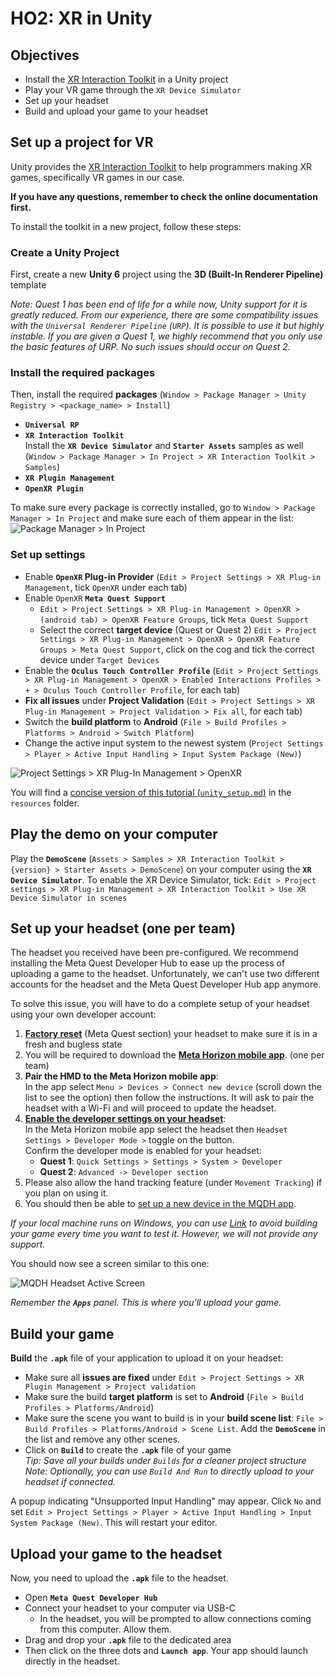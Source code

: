 # HO2: XR in Unity

## Objectives
- Install the [XR Interaction Toolkit](https://docs.unity3d.com/Packages/com.unity.xr.interaction.toolkit@3.0/manual/index.html) in a Unity project
- Play your VR game through the `XR Device Simulator`
- Set up your headset
- Build and upload your game to your headset

## Set up a project for VR
Unity provides the [XR Interaction Toolkit](https://docs.unity3d.com/Packages/com.unity.xr.interaction.toolkit@3.0/manual/index.html) to help programmers making XR games, specifically VR games in our case.

**If you have any questions, remember to check the online documentation first.**

To install the toolkit in a new project, follow these steps:

### Create a Unity Project
First, create a new **Unity 6** project using the **3D (Built-In Renderer Pipeline)** template  

_Note: Quest 1 has been end of life for a while now, Unity support for it is greatly reduced. From our experience, there are some compatibility issues with the `Universal Renderer Pipeline` (`URP`). It is possible to use it but highly instable. If you are given a Quest 1, we highly recommend that you only use the basic features of URP. No such issues should occur on Quest 2._ 

### Install the required packages
Then, install the required **packages** (`Window > Package Manager > Unity Registry > <package_name> > Install`)
- **`Universal RP`**
- **`XR Interaction Toolkit`**  
  Install the **`XR Device Simulator`** and **`Starter Assets`** samples as well (`Window > Package Manager > In Project > XR Interaction Toolkit > Samples`)
- **`XR Plugin Management`**
- **`OpenXR Plugin`**

To make sure every package is correctly installed, go to `Window > Package Manager > In Project` and make sure each of them appear in the list:
![`Package Manager > In Project`](./figures/package_manager.png)

### Set up settings
- Enable **`OpenXR` Plug-in Provider** (`Edit > Project Settings > XR Plug-in Management`, tick `OpenXR` under each tab)
- Enable `OpenXR` **`Meta Quest Support`** 
  - `Edit > Project Settings > XR Plug-in Management > OpenXR > (android tab) > OpenXR Feature Groups`, tick `Meta Quest Support`
  - Select the correct **target device** (Quest or Quest 2) `Edit > Project Settings > XR Plug-in Management > OpenXR > OpenXR Feature Groups > Meta Quest Support`, click on the cog and tick the correct device under `Target Devices`
- Enable the **`Oculus Touch Controller Profile`** (`Edit > Project Settings > XR Plug-in Management > OpenXR > Enabled Interactions Profiles > + > Oculus Touch Controller Profile`, for each tab)
- **Fix all issues** under **Project Validation** (`Edit > Project Settings > XR Plug-in Management > Project Validation > Fix all`, for each tab)
- Switch the **build platform** to **Android** (`File > Build Profiles > Platforms > Android > Switch Platform`)
- Change the active input system to the newest system (`Project Settings > Player > Active Input Handling > Input System Package (New)`)

![`Project Settings > XR Plug-In Management > OpenXR`](./figures/project_settings.png)

You will find a [concise version of this tutorial (`unity_setup.md`)](../resources/unity_setup.md) in the `resources` folder.

## Play the demo on your computer
Play the **`DemoScene`** (`Assets > Samples > XR Interaction Toolkit > {version} > Starter Assets > DemoScene`) on your computer using the **`XR Device Simulator`**. To enable the XR Device Simulator, tick: `Edit > Project settings > XR Plug-in Management > XR Interaction Toolkit > Use XR Device Simulator in scenes`

## Set up your headset (one per team)
The headset you received have been pre-configured. We recommend installing the Meta Quest Developer Hub to ease up the process of uploading a game to the headset. Unfortunately, we can't use two different accounts for the headset and the Meta Quest Developer Hub app anymore.

To solve this issue, you will have to do a complete setup of your headset using your own developer account:

1. **[Factory reset](https://www.meta.com/en-gb/help/quest/149134797159340/?srsltid=AfmBOoqvSr1Xfl1gVLi0ym_ZYmGVjP7r6uc3kC5AiUUK_loCoxcRUJBN)** (Meta Quest section) your headset to make sure it is in a fresh and bugless state
2. You will be required to download the **[Meta Horizon mobile app](https://www.meta.com/en-gb/help/quest/1178714089211378/?srsltid=AfmBOopCjP2kEATXsZQNsOQzn1nrq4BV6ToW7gt-6hrUyijWqWQGLoet)**. (one per team)
3. **Pair the HMD to the Meta Horizon mobile app**:   
In the app select `Menu > Devices > Connect new device` (scroll down the list to see the option) then follow the instructions. It will ask to pair the headset with a Wi-Fi and will proceed to update the headset.
4. **[Enable the developer settings on your headset](https://developers.meta.com/horizon/documentation/native/android/mobile-device-setup/)**:  
In the Meta Horizon mobile app select the headset then `Headset Settings > Developer Mode >` toggle on the button.  
Confirm the developer mode is enabled for your headset: 
   - **Quest 1**: `Quick Settings > Settings > System > Developer` 
   - **Quest 2**: `Advanced -> Developer section`
1. Please also allow the hand tracking feature (under `Movement Tracking`) if you plan on using it.
2. You should then be able to [set up a new device in the MQDH app](https://developers.meta.com/horizon/documentation/native/android/ts-odh-device-setup/).

_If your local machine runs on Windows, you can use [Link](https://www.meta.com/en-gb/help/quest/articles/headsets-and-accessories/oculus-link/connect-with-air-link/) to avoid building your game every time you want to test it. However, we will not provide any support._

You should now see a screen similar to this one: 

![MQDH Headset Active Screen](./figures/mqdh_headset_active.png)

_Remember the **`Apps`** panel. This is where you'll upload your game._

## Build your game
**Build** the **`.apk`** file of your application to upload it on your headset:

- Make sure all **issues are fixed** under `Edit > Project Settings > XR Plugin Management > Project validation`
- Make sure the build **target platform** is set to **Android** (`File > Build Profiles > Platforms/Android`)
- Make sure the scene you want to build is in your **build scene list**: `File > Build Profiles > Platforms/Android > Scene List`. Add the **`DemoScene`** in the list and remove any other scenes.
- Click on **`Build`** to create the **`.apk`** file of your game  
  _Tip: Save all your builds under `Builds` for a cleaner project structure_  
  _Note: Optionally, you can use `Build And Run` to directly upload to your headset if connected._  

A popup indicating "Unsupported Input Handling" may appear. Click `No` and set `Edit > Project Settings > Player > Active Input Handling > Input System Package (New)`. This will restart your editor.

## Upload your game to the headset 
Now, you need to upload the **`.apk`** file to the headset.

- Open **`Meta Quest Developer Hub`**
- Connect your headset to your computer via USB-C
  - In the headset, you will be prompted to allow connections coming from this computer. Allow them.
- Drag and drop your **`.apk`** file to the dedicated area
- Then click on the three dots and **`Launch app`**. Your app should launch directly in the headset. 
